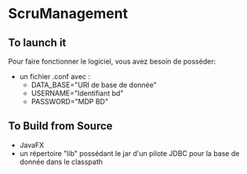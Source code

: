 # ScruManagement

## To launch it
Pour faire fonctionner le logiciel, vous avez besoin de posséder:
 - un fichier .conf avec :
   - DATA_BASE="URI de base de donnée"
   - USERNAME="Identifiant bd"
   - PASSWORD="MDP BD"
 
 ## To Build from Source
 
 - JavaFX
 - un répertoire "lib" possédant le jar d'un pilote JDBC pour la base de donnée dans le classpath
